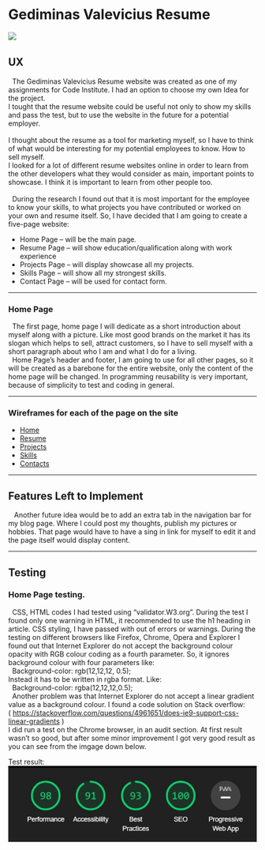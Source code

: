 # Gediminas Valevicius Resume  
<img src="https://codeinstitute.s3.amazonaws.com/fullstack/ci_logo_small.png" style="margin: 0;">

## UX
&nbsp;&nbsp;The Gediminas Valevicius Resume website was created as one of my assignments for Code Institute. I had an option to choose my own Idea for the project. <br>
I tought that the resume website could be useful not only to show my skills and pass the test, but to use the website in the future for a potential employer. 
<br><br>I thought about the resume as a tool for marketing myself, so I have to think of what would be interesting for my potential employees to know. How to sell myself.
<br> I looked for a lot of different resume websites online in order to learn from the other developers what they would consider as main, important points to showcase. I think it is important to learn from other people too. 
<br><br>&nbsp;&nbsp;During the research I found out that it is most important for the employee to know your skills, to what projects you have contributed or worked on your own and resume itself. So, I have decided that I am going to create a five-page website:
*  Home Page – will be the main page.
*  Resume Page – will show education/qualification along with work experience
*  Projects Page – will display showcase all my projects.
*  Skills Page – will show all my strongest skills.
* Contact Page – will be used for contact form.
  
****
### Home Page <br>
&nbsp;&nbsp;The first page, home page I will dedicate as a short introduction about myself along with a picture. Like most good brands on the market it has its slogan which helps to sell, attract customers, so I have to sell myself with a short paragraph about who I am and what I do for a living. <br>
&nbsp;&nbsp;Home Page’s header and footer, I am going to use for all other pages, so it will be created as a barebone for the entire website, only the content of the home page will be changed. In programming reusability is very important, because of simplicity to test and coding in general. 
****
### Wireframes for each of the page on the site
* [Home](https://wireframe.cc/pro/pp/0801205c0338940)
* [Resume](https://wireframe.cc/pro/pp/81eb5d3d3338950)
* [Projects]()
* [Skills](https://wireframe.cc/pro/pp/836bbaef8341165)
* [Contacts]()

****
## Features Left to Implement
&nbsp;&nbsp; Another future idea would be to add an extra tab in the navigation bar for my blog page. Where I could post my thoughts, publish my pictures or hobbies. 
 That page would have to have a sing in link for myself to edit it and the page itself would display content.

****
## Testing
### Home Page testing.
&nbsp;&nbsp;CSS, HTML codes I had tested using “validator.W3.org”. During the test I found only one warning in HTML, it recommended to use the h1 heading in article. CSS styling, I have passed with out of errors or warnings.
During the testing on different browsers like Firefox, Chrome, Opera and Explorer I found out that Internet Explorer do not accept the background colour opacity with RGB colour coding as a fourth parameter. So, it ignores background colour with four parameters like:<br>
&nbsp;&nbsp;Background-color: rgb(12,12,12, 0.5);<br>
Instead it has to be written in rgba format. Like:<br>
&nbsp;&nbsp;Background-color: rgba(12,12,12,0.5);<br>
&nbsp;&nbsp;Another problem was that Internet Explorer do not accept a linear gradient value as a background colour. I found a code solution on Stack overflow:<br>
( https://stackoverflow.com/questions/4961651/does-ie9-support-css-linear-gradients )<br>
I did run a test on the Chrome browser, in an audit section. At first result wasn’t so good, but after some minor improvement I got very good result as you can see from the imgage down below. <br>

Test result: <br>
![alt text](./assets/images/home-page-test-results.jpg "Logo Title Text 1")





